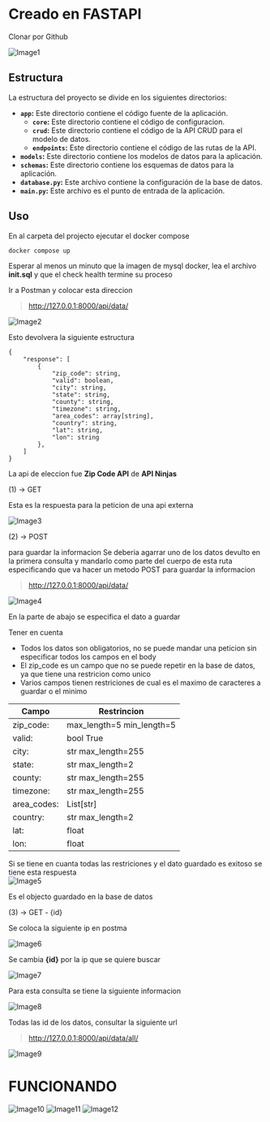# Creado en **FASTAPI**

Clonar por Github


![Image1](image-8.png)



## Estructura

La estructura del proyecto se divide en los siguientes directorios:

- **`app`:** Este directorio contiene el código fuente de la aplicación.
  - **`core`:** Este directorio contiene el código de configuracion.
  - **`crud`:** Este directorio contiene el código de la API CRUD para el modelo de datos.
  - **`endpoints`:** Este directorio contiene el código de las rutas de la API.
- **`models`:** Este directorio contiene los modelos de datos para la aplicación.
- **`schemas`:** Este directorio contiene los esquemas de datos para la aplicación.
- **`database.py`:** Este archivo contiene la configuración de la base de datos.
- **`main.py`:** Este archivo es el punto de entrada de la aplicación.

## Uso

En al carpeta del projecto ejecutar el docker compose

```
docker compose up
```

Esperar al menos un minuto que la imagen de mysql docker, lea el archivo **init.sql** y que el check health termine su proceso

Ir a Postman y colocar esta direccion

> http://127.0.0.1:8000/api/data/

![Image2](image.png)

Esto devolvera la siguiente estructura

```t
{
    "response": [
        {
            "zip_code": string,
            "valid": boolean,
            "city": string,
            "state": string,
            "county": string,
            "timezone": string,
            "area_codes": array[string],
            "country": string,
            "lat": string,
            "lon": string
        },
    ]
}
```

La api de eleccion fue **Zip Code API** de **API Ninjas**

(1) -> GET

Esta es la respuesta para la peticion de una api externa

![Image3](image-1.png)

(2) -> POST

para guardar la informacion Se deberia agarrar uno de los datos devulto en la primera consulta y mandarlo como parte del cuerpo de esta
ruta especificando que va hacer un metodo POST para guardar la informacion

> http://127.0.0.1:8000/api/data/

![Image4](image-2.png)

En la parte de abajo se especifica el dato a guardar

Tener en cuenta

- Todos los datos son obligatorios, no se puede mandar una peticion sin especificar todos los campos en el body
- El zip_code es un campo que no se puede repetir en la base de datos, ya que tiene una restricion como unico
- Varios campos tienen restriciones de cual es el maximo de caracteres a guardar o el minimo

| Campo       | Restrincion               |
| ----------- | ------------------------- |
| zip_code:   | max_length=5 min_length=5 |
| valid:      | bool True                 |
| city:       | str max_length=255        |
| state:      | str max_length=2          |
| county:     | str max_length=255        |
| timezone:   | str max_length=255        |
| area_codes: | List[str]                 |
| country:    | str max_length=2          |
| lat:        | float                     |
| lon:        | float                     |

Si se tiene en cuanta todas las restriciones y el dato guardado es exitoso se tiene esta respuesta  
![Image5](image-3.png)

Es el objecto guardado en la base de datos

(3) -> GET - {id}

Se coloca la siguiente ip en postma

![Image6](image-4.png)

Se cambia **{id}** por la ip que se quiere buscar

![Image7](image-5.png)

Para esta consulta se tiene la siguiente informacion

![Image8](image-7.png)

Todas las id de los datos, consultar la siguiente url

> http://127.0.0.1:8000/api/data/all/

![Image9](image-12.png)

# FUNCIONANDO

![Image10](image-9.png)
![Image11](image-10.png)
![Image12](image-11.png)
